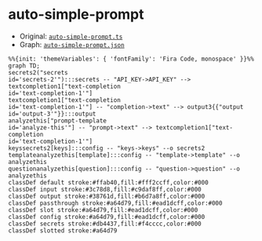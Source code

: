 # auto-simple-prompt
  - Original: [`auto-simple-prompt.ts`](../../src/boards/auto-simple-prompt.ts)
  - Graph: [`auto-simple-prompt.json`](../../graphs/auto-simple-prompt.json)
  
  ```mermaid
  %%{init: 'themeVariables': { 'fontFamily': 'Fira Code, monospace' }}%%
graph TD;
secrets2("secrets
id='secrets-2'"):::secrets -- "API_KEY->API_KEY" --> textcompletion1["text-completion
id='text-completion-1'"]
textcompletion1["text-completion
id='text-completion-1'"] -- "completion->text" --> output3{{"output
id='output-3'"}}:::output
analyzethis["prompt-template
id='analyze-this'"] -- "prompt->text" --> textcompletion1["text-completion
id='text-completion-1'"]
keyssecrets2[keys]:::config -- "keys->keys" --o secrets2
templateanalyzethis[template]:::config -- "template->template" --o analyzethis
questionanalyzethis[question]:::config -- "question->question" --o analyzethis
classDef default stroke:#ffab40,fill:#fff2ccff,color:#000
classDef input stroke:#3c78d8,fill:#c9daf8ff,color:#000
classDef output stroke:#38761d,fill:#b6d7a8ff,color:#000
classDef passthrough stroke:#a64d79,fill:#ead1dcff,color:#000
classDef slot stroke:#a64d79,fill:#ead1dcff,color:#000
classDef config stroke:#a64d79,fill:#ead1dcff,color:#000
classDef secrets stroke:#db4437,fill:#f4cccc,color:#000
classDef slotted stroke:#a64d79
  ```